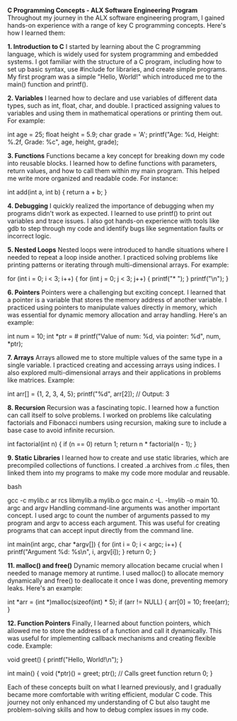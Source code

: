 **C Programming Concepts - ALX Software Engineering Program**
Throughout my journey in the ALX software engineering program, I gained hands-on experience with a range of key C programming concepts. Here's how I learned them:

**1. Introduction to C**
I started by learning about the C programming language, which is widely used for system programming and embedded systems. I got familiar with the structure of a C program, including how to set up basic syntax, use #include for libraries, and create simple programs. My first program was a simple "Hello, World!" which introduced me to the main() function and printf().

**2. Variables**
I learned how to declare and use variables of different data types, such as int, float, char, and double. I practiced assigning values to variables and using them in mathematical operations or printing them out. For example:

int age = 25;
float height = 5.9;
char grade = 'A';
printf("Age: %d, Height: %.2f, Grade: %c", age, height, grade);

**3. Functions**
Functions became a key concept for breaking down my code into reusable blocks. I learned how to define functions with parameters, return values, and how to call them within my main program. This helped me write more organized and readable code. For instance:

int add(int a, int b) {
    return a + b;
}

**4. Debugging**
I quickly realized the importance of debugging when my programs didn't work as expected. I learned to use printf() to print out variables and trace issues. I also got hands-on experience with tools like gdb to step through my code and identify bugs like segmentation faults or incorrect logic.

**5. Nested Loops**
Nested loops were introduced to handle situations where I needed to repeat a loop inside another. I practiced solving problems like printing patterns or iterating through multi-dimensional arrays. For example:

for (int i = 0; i < 3; i++) {
    for (int j = 0; j < 3; j++) {
        printf("* ");
    }
    printf("\n");
}

**6. Pointers**
Pointers were a challenging but exciting concept. I learned that a pointer is a variable that stores the memory address of another variable. I practiced using pointers to manipulate values directly in memory, which was essential for dynamic memory allocation and array handling. Here's an example:

int num = 10;
int *ptr = &num;
printf("Value of num: %d, via pointer: %d", num, *ptr);

**7. Arrays**
Arrays allowed me to store multiple values of the same type in a single variable. I practiced creating and accessing arrays using indices. I also explored multi-dimensional arrays and their applications in problems like matrices. Example:

int arr[] = {1, 2, 3, 4, 5};
printf("%d", arr[2]);  // Output: 3

**8. Recursion**
Recursion was a fascinating topic. I learned how a function can call itself to solve problems. I worked on problems like calculating factorials and Fibonacci numbers using recursion, making sure to include a base case to avoid infinite recursion.


int factorial(int n) {
    if (n == 0) return 1;
    return n * factorial(n - 1);
}

**9. Static Libraries**
I learned how to create and use static libraries, which are precompiled collections of functions. I created .a archives from .c files, then linked them into my programs to make my code more modular and reusable.

bash

gcc -c mylib.c
ar rcs libmylib.a mylib.o
gcc main.c -L. -lmylib -o main
10. argc and argv
Handling command-line arguments was another important concept. I used argc to count the number of arguments passed to my program and argv to access each argument. This was useful for creating programs that can accept input directly from the command line.

int main(int argc, char *argv[]) {
    for (int i = 0; i < argc; i++) {
        printf("Argument %d: %s\n", i, argv[i]);
    }
    return 0;
}

**11. malloc() and free()**
Dynamic memory allocation became crucial when I needed to manage memory at runtime. I used malloc() to allocate memory dynamically and free() to deallocate it once I was done, preventing memory leaks. Here's an example:


int *arr = (int *)malloc(sizeof(int) * 5);
if (arr != NULL) {
    arr[0] = 10;
    free(arr);
}

**12. Function Pointers**
Finally, I learned about function pointers, which allowed me to store the address of a function and call it dynamically. This was useful for implementing callback mechanisms and creating flexible code. Example:

void greet() {
    printf("Hello, World!\n");
}

int main() {
    void (*ptr)() = greet;
    ptr();  // Calls greet function
    return 0;
}

Each of these concepts built on what I learned previously, and I gradually became more comfortable with writing efficient, modular C code. This journey not only enhanced my understanding of C but also taught me problem-solving skills and how to debug complex issues in my code.














